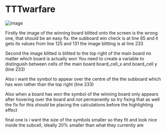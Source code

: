 # TTTwarfare

![image](https://github.com/Shashank-Koppella/TTTwarfare/assets/100149433/1b640c03-8844-4fb5-a593-6c9d7299cba8)


Firstly the image of the winning board blitted onto the screen is the wrong one, that should be an easy fix. 
the subboard win check is at line 65 and it gets its values from line 125 and 131
the image blitting is at line 233


Second the image blitted is blitted to the top right of the main board no matter which board is actually won
You need to create a variable to distinguish between cells of the main board board_cell_x and board_cell y (line 233)

Also i want the symbol to appear over the centre of the the subboard which has won rather than the top right (line 233)

Also when a board has won the symbol of the winning board only appears after hovering over the board and not permanently so try fixing that as well
the fix for this should be placing the calculations before the highlighting effect

final one is i want the size of the symbols smaller so they fit and look nice inside the subcell, ideally 20% smaller than what they currently are
